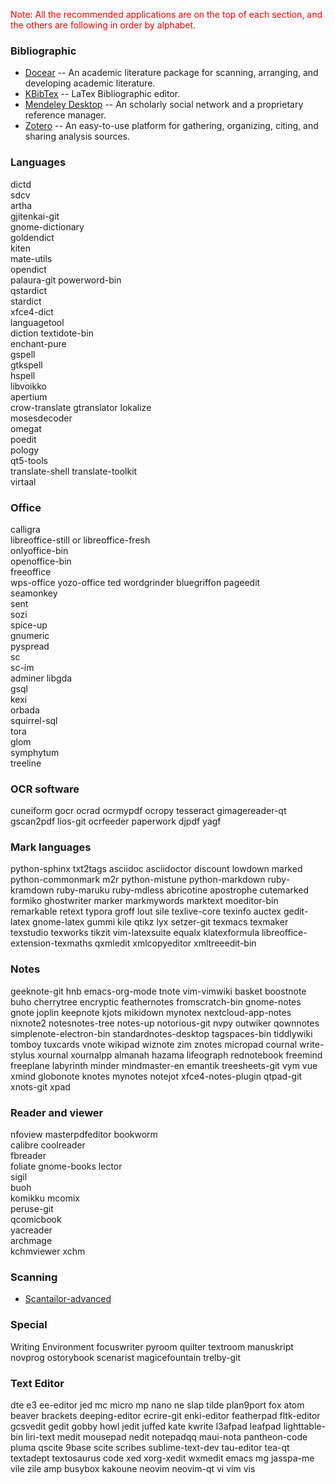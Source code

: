 
<p style="color:red;">Note: All the recommended applications are on the top of each section, and the others are following in order by alphabet. </p>

					

### Bibliographic 
- [Docear](/en/bibliographic/docear.md) -- An academic literature package for scanning, arranging, and developing academic literature. 
- [KBibTex](/en/bibliographic/kbibtex.md) -- LaTex Bibliographic editor.
- [Mendeley Desktop](/en/bibliographic/mendeleydesktop.md) -- An scholarly social network and a proprietary reference manager. 
- [Zotero](/en/bibliographic/zotero.md) --	An easy-to-use platform for gathering, organizing, citing, and sharing analysis sources. 			

<!-- ### Document converters	
- [Apvlv](/en/documentconverter/apvlv.md) -- Lightweight document viewer.
											 -->

### Languages
dictd	
sdcv	
artha	
gjitenkai-git	
gnome-dictionary	
goldendict	
kiten	
mate-utils	
opendict	
palaura-git	
powerword-bin	
qstardict	
stardict	
xfce4-dict	
languagetool	
diction	
textidote-bin	
enchant-pure	
gspell	
gtkspell	
hspell	
libvoikko	
apertium	
crow-translate
gtranslator	
lokalize	
mosesdecoder	
omegat	
poedit	
pology	
qt5-tools	
translate-shell	
translate-toolkit	
virtaal																										
															
### Office
calligra	
libreoffice-still or libreoffice-fresh	
onlyoffice-bin	
openoffice-bin	
freeoffice	
wps-office
yozo-office	
ted	
wordgrinder	
bluegriffon	
pageedit	
seamonkey	
sent	
sozi	
spice-up	
gnumeric	
pyspread	
sc	
sc-im	
adminer	
libgda	
gsql	
kexi	
orbada	
squirrel-sql	
tora	
glom	
symphytum	
treeline											
### OCR software	
cuneiform	gocr	ocrad	ocrmypdf	ocropy	tesseract	gimagereader-qt	gscan2pdf	lios-git	ocrfeeder	paperwork	djpdf	yagf	

### Mark languages
python-sphinx	txt2tags	asciidoc	asciidoctor	discount	lowdown	marked	python-commonmark	m2r	python-mistune	python-markdown	ruby-kramdown	ruby-maruku	ruby-mdless	abricotine	apostrophe	cutemarked	formiko	ghostwriter	marker	markmywords	marktext	moeditor-bin	remarkable	retext	typora	groff	lout	sile	texlive-core	texinfo	auctex	gedit-latex	gnome-latex	gummi	kile	qtikz	lyx	setzer-git	texmacs	texmaker	texstudio	texworks	tikzit	vim-latexsuite	equalx	klatexformula	libreoffice-extension-texmaths	qxmledit	xmlcopyeditor	xmltreeedit-bin																																															
### Notes	
geeknote-git	hnb	emacs-org-mode	tnote	vim-vimwiki	basket	boostnote	buho	cherrytree	encryptic	feathernotes	fromscratch-bin	gnome-notes	gnote	joplin	keepnote	kjots	mikidown	mynotex	nextcloud-app-notes	nixnote2	notesnotes-tree	notes-up	notorious-git	nvpy	outwiker	qownnotes	simplenote-electron-bin	standardnotes-desktop	tagspaces-bin	tiddlywiki	tomboy	tuxcards	vnote	wikipad	wiznote	zim	znotes	micropad	cournal	write-stylus	xournal	xournalpp	almanah	hazama	lifeograph	rednotebook	freemind	freeplane	labyrinth	minder	mindmaster-en	emantik	treesheets-git	vym	vue	xmind	globonote	knotes	mynotes	notejot	xfce4-notes-plugin	qtpad-git	xnots-git	xpad			

### Reader and viewer	
nfoview	
masterpdfeditor	
bookworm	
calibre	
coolreader	
fbreader	
foliate	
gnome-books	
lector	
sigil	
buoh	
komikku	
mcomix	
peruse-git	
qcomicbook	
yacreader	
archmage	
kchmviewer	xchm																	
	
### Scanning
- [Scantailor-advanced]()																																				
### Special
Writing Environment	focuswriter	pyroom	quilter	textroom	manuskript	novprog	ostorybook	scenarist	magicefountain	trelby-git	

### Text Editor	
dte	e3	ee-editor	jed	mc	micro	mp	 nano	ne	slap	tilde	plan9port	fox	atom	 beaver	brackets	deeping-editor	ecrire-git	enki-editor	featherpad	fltk-editor	gcsvedit	gedit	gobby	howl	jedit	juffed	kate	kwrite	l3afpad	leafpad	lighttable-bin	liri-text	medit	mousepad	nedit	notepadqq	maui-nota	pantheon-code	pluma	qscite	9base	scite	scribes	sublime-text-dev	tau-editor	tea-qt	textadept	textosaurus	code	xed	xorg-xedit	wxmedit	emacs	mg	jasspa-me	vile	zile	amp	busybox	kakoune	neovim	neovim-qt	vi	vim	vis																																																					
																																																																																																																																																																																																																																																																																																																																																																																																																																																																																																																																										